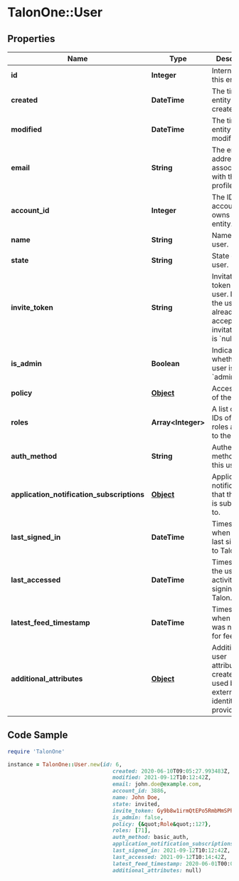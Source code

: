# TalonOne::User

## Properties

Name | Type | Description | Notes
------------ | ------------- | ------------- | -------------
**id** | **Integer** | Internal ID of this entity. | 
**created** | **DateTime** | The time this entity was created. | 
**modified** | **DateTime** | The time this entity was last modified. | 
**email** | **String** | The email address associated with the user profile. | 
**account_id** | **Integer** | The ID of the account that owns this entity. | 
**name** | **String** | Name of the user. | 
**state** | **String** | State of the user. | 
**invite_token** | **String** | Invitation token of the user.  **Note**: If the user has already accepted their invitation, this is &#x60;null&#x60;.  | 
**is_admin** | **Boolean** | Indicates whether the user is an &#x60;admin&#x60;. | [optional] 
**policy** | [**Object**](.md) | Access level of the user. | 
**roles** | **Array&lt;Integer&gt;** | A list of the IDs of the roles assigned to the user. | [optional] 
**auth_method** | **String** | Authentication method for this user. | [optional] 
**application_notification_subscriptions** | [**Object**](.md) | Application notifications that the user is subscribed to. | [optional] 
**last_signed_in** | **DateTime** | Timestamp when the user last signed in to Talon.One. | [optional] 
**last_accessed** | **DateTime** | Timestamp of the user&#39;s last activity after signing in to Talon.One. | [optional] 
**latest_feed_timestamp** | **DateTime** | Timestamp when the user was notified for feed. | [optional] 
**additional_attributes** | [**Object**](.md) | Additional user attributes, created and used by external identity providers. | [optional] 

## Code Sample

```ruby
require 'TalonOne'

instance = TalonOne::User.new(id: 6,
                                 created: 2020-06-10T09:05:27.993483Z,
                                 modified: 2021-09-12T10:12:42Z,
                                 email: john.doe@example.com,
                                 account_id: 3886,
                                 name: John Doe,
                                 state: invited,
                                 invite_token: Gy9b8w1irmQtEPo5RmbMmSPheL5h4,
                                 is_admin: false,
                                 policy: {&quot;Role&quot;:127},
                                 roles: [71],
                                 auth_method: basic_auth,
                                 application_notification_subscriptions: null,
                                 last_signed_in: 2021-09-12T10:12:42Z,
                                 last_accessed: 2021-09-12T10:14:42Z,
                                 latest_feed_timestamp: 2020-06-01T00:00Z,
                                 additional_attributes: null)
```


